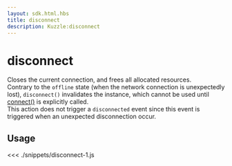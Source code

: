 ```yaml
---
layout: sdk.html.hbs
title: disconnect
description: Kuzzle:disconnect
---
```


# disconnect

Closes the current connection, and frees all allocated resources.  
Contrary to the `offline` state (when the network connection is unexpectedly lost), `disconnect()` invalidates the instance, which cannot be used until [connect()](/sdk/js/5/kuzzle/connect) is explicitly called.  
This action does not trigger a `disconnected` event since this event is triggered when an unexpected disconnection occur.

## Usage

<<< ./snippets/disconnect-1.js
